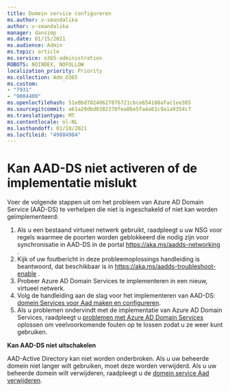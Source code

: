 ```yaml
---
title: Domein service configureren
ms.author: v-smandalika
author: v-smandalika
manager: dansimp
ms.date: 01/15/2021
ms.audience: Admin
ms.topic: article
ms.service: o365-administration
ROBOTS: NOINDEX, NOFOLLOW
localization_priority: Priority
ms.collection: Adm_O365
ms.custom:
- "7931"
- "9004400"
ms.openlocfilehash: 51e0bd78240627876721cbce654188afac1ee365
ms.sourcegitcommit: a61a29dbd0382370fea0be5fa4a61c9a1a9354c7
ms.translationtype: MT
ms.contentlocale: nl-NL
ms.lasthandoff: 01/18/2021
ms.locfileid: "49884984"
---
```

# <a name="unable-to-enable-aad-ds-or-deployment-is-failing"></a>Kan AAD-DS niet activeren of de implementatie mislukt

Voer de volgende stappen uit om het probleem van Azure AD Domain Service (AAD-DS) te verhelpen die niet is ingeschakeld of niet kan worden geïmplementeerd:

1. Als u een bestaand virtueel netwerk gebruikt, raadpleegt u uw NSG voor regels waarmee de poorten worden geblokkeerd die nodig zijn voor synchronisatie in AAD-DS in de portal https://aka.ms/aadds-networking .
2. Kijk of uw foutbericht in deze probleemoplossings handleiding is beantwoord, dat beschikbaar is in  https://aka.ms/aadds-troubleshoot-enable .
3. Probeer Azure AD Domain Services te implementeren in een nieuw, virtueel netwerk.
4. Volg de handleiding aan de slag voor het implementeren van AAD-DS: [domein Services voor Aad maken en configureren](https://docs.microsoft.com/azure/active-directory-domain-services/tutorial-create-instance).
5. Als u problemen ondervindt met de implementatie van Azure AD Domain Services, raadpleegt u [problemen met Azure AD Domain Services](https://docs.microsoft.com/azure/active-directory-domain-services/troubleshoot) oplossen om veelvoorkomende fouten op te lossen zodat u ze weer kunt gebruiken. 

**Kan AAD-DS niet uitschakelen**

AAD-Active Directory kan niet worden onderbroken. Als u uw beheerde domein niet langer wilt gebruiken, moet deze worden verwijderd.
Als u uw beheerde domein wilt verwijderen, raadpleegt u de [domein service Aad verwijderen](https://docs.microsoft.com/azure/active-directory-domain-services/delete-aadds).



